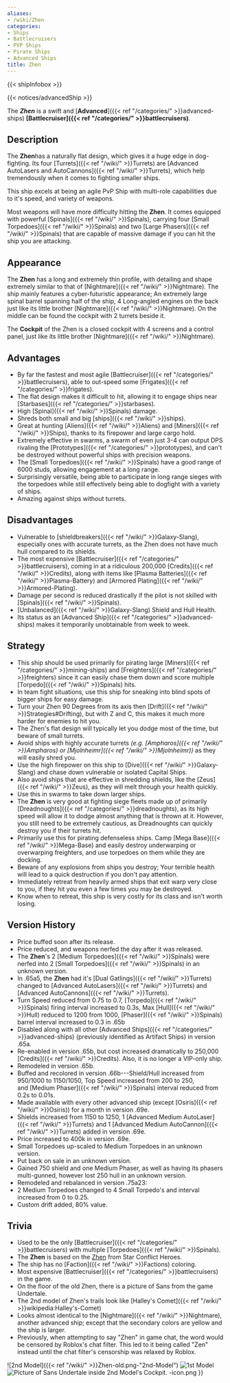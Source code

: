 ```yaml
---
aliases:
- /wiki/Zhen
categories:
- Ships
- Battlecruisers
- PVP Ships
- Pirate Ships
- Advanced Ships
title: Zhen
---  
```


{{< shipInfobox >}}   

{{< notices/advancedShip >}} 

The **_Zhen_** is a swift and [**Advanced**]({{< ref "/categories/" >}}advanced-ships) **[Battlecruiser]({{< ref "/categories/" >}}battlecruisers)**.

## Description

The **Zhen**has a naturally flat design, which gives it a huge edge in dog-fighting. Its four [Turrets]({{< ref "/wiki/" >}}Turrets) are [Advanced AutoLasers and AutoCannons]({{< ref "/wiki/" >}}Turrets), which help tremendously when it comes to fighting smaller ships.

This ship excels at being an agile PvP Ship with multi-role capabilities due to it's speed, and variety of weapons.

Most weapons will have more difficulty hitting the **Zhen**. It comes equipped with powerful [Spinals]({{< ref "/wiki/" >}}Spinals), carrying four [Small Torpedoes]({{< ref "/wiki/" >}}Spinals) and two [Large Phasers]({{< ref "/wiki/" >}}Spinals) that are capable of massive damage if you can hit the ship you are attacking.

## Appearance

The **Zhen** has a long and extremely thin profile, with detailing and shape extremely similar to that of [Nightmare]({{< ref "/wiki/" >}}Nightmare). The ship mainly features a cyber-futuristic appearance; An extremely large spinal barrel spanning half of the ship, 4 Long-angled engines on the back just like its little brother [Nightmare]({{< ref "/wiki/" >}}Nightmare). On the middle can be found the cockpit with 2 turrets beside it.

The **Cockpit** of the Zhen is a closed cockpit with 4 screens and a control panel, just like its little brother [Nightmare]({{< ref "/wiki/" >}}Nightmare).

## Advantages

- By far the fastest and most agile [Battlecruiser]({{< ref "/categories/" >}}battlecruisers), able to out-speed some [Frigates]({{< ref "/categories/" >}}frigates).
- The flat design makes it difficult to hit, allowing it to engage ships near [Starbases]({{< ref "/categories/" >}}starbases).
- High [Spinal]({{< ref "/wiki/" >}}Spinals) damage.
- Shreds both small and big [ships]({{< ref "/wiki/" >}}ships).
- Great at hunting [Aliens]({{< ref "/wiki/" >}}Aliens) and [Miners]({{< ref "/wiki/" >}}Ships), thanks to its firepower and large cargo hold.
- Extremely effective in swarms, a swarm of even just 3-4 can output DPS rivaling the [Prototypes]({{< ref "/categories/" >}}prototypes), and can't be destroyed without powerful ships with precision weapons.
- The [Small Torpedoes]({{< ref "/wiki/" >}}Spinals) have a good range of 6000 studs, allowing engagement at a long range.
- Surprisingly versatile, being able to participate in long range sieges with the torpedoes while still effectively being able to dogfight with a variety of ships.
- Amazing against ships without turrets.

## Disadvantages

- Vulnerable to [shieldbreakers]({{< ref "/wiki/" >}}Galaxy-Slang), especially ones with accurate turrets, as the Zhen does not have much hull compared to its shields.
- The most expensive [Battlecruiser]({{< ref "/categories/" >}}battlecruisers), coming in at a ridiculous 200,000 [Credits]({{< ref "/wiki/" >}}Credits), along with items like [Plasma Batteries]({{< ref "/wiki/" >}}Plasma-Battery) and [Armored Plating]({{< ref "/wiki/" >}}Armored-Plating).
- Damage per second is reduced drastically if the pilot is not skilled with [Spinals]({{< ref "/wiki/" >}}Spinals).
- [Unbalanced]({{< ref "/wiki/" >}}Galaxy-Slang) Shield and Hull Health.
- Its status as an [Advanced Ship]({{< ref "/categories/" >}}advanced-ships) makes it temporarily unobtainable from week to week.

## Strategy

- This ship should be used primarily for pirating large [Miners]({{< ref "/categories/" >}}mining-ships) and [Freighters]({{< ref "/categories/" >}}freighters) since it can easily chase them down and score multiple [Torpedo]({{< ref "/wiki/" >}}Spinals) hits.
- In team fight situations, use this ship for sneaking into blind spots of bigger ships for easy damage.
- Turn your Zhen 90 Degrees from its axis then [Drift]({{< ref "/wiki/" >}}Strategies#Drifting), but with Z and C, this makes it much more harder for enemies to hit you.
- The Zhen's flat design will typically let you dodge most of the time, but beware of small turrets.
- Avoid ships with highly accurate turrets _(e.g. [Ampharos]({{< ref "/wiki/" >}}Ampharos) or [Mjolnheimr]({{< ref "/wiki/" >}}Mjolnheimr))_ as they will easily shred you.
- Use the high firepower on this ship to [Dive]({{< ref "/wiki/" >}}Galaxy-Slang) and chase down vulnerable or isolated Capital Ships.
- Also avoid ships that are effective in shredding shields, like the [Zeus]({{< ref "/wiki/" >}}Zeus), as they will melt through your health quickly.
- Use this in swarms to take down larger ships.
- The **Zhen** is very good at fighting siege fleets made up of primarily [Dreadnoughts]({{< ref "/categories/" >}}dreadnoughts), as its high speed will allow it to dodge almost anything that is thrown at it. However, you still need to be extremely cautious, as Dreadnoughts can quickly destroy you if their turrets hit.
- Primarily use this for pirating defenseless ships. Camp [Mega Base]({{< ref "/wiki/" >}}Mega-Base) and easily destroy underwarping or overwarping freighters, and use torpedoes on them while they are docking.
- Beware of any explosions from ships you destroy; Your terrible health will lead to a quick destruction if you don't pay attention.
- Immediately retreat from heavily armed ships that exit warp very close to you, if they hit you even a few times you may be destroyed.
- Know when to retreat, this ship is very costly for its class and isn't worth losing.

## Version History 

- Price buffed soon after its release.
- Price reduced, and weapons nerfed the day after it was released.
- The **Zhen**'s 2 [Medium Torpedoes]({{< ref "/wiki/" >}}Spinals) were nerfed into 2 [Small Torpedoes]({{< ref "/wiki/" >}}Spinals) in an unknown version.
- In .65a5, the **Zhen** had it's [Dual Gatlings]({{< ref "/wiki/" >}}Turrets) changed to [Advanced AutoLasers]({{< ref "/wiki/" >}}Turrets) and [Advanced AutoCannons]({{< ref "/wiki/" >}}Turrets).
- Turn Speed reduced from 0.75 to 0.7, [Torpedo]({{< ref "/wiki/" >}}Spinals) firing interval increased to 0.3s, Max [Hull]({{< ref "/wiki/" >}}Hull) reduced to 1200 from 1000, [Phaser]({{< ref "/wiki/" >}}Spinals) barrel interval increased to 0.3 in .65b
- Disabled along with all other [Advanced Ships]({{< ref "/categories/" >}}advanced-ships) (previously identified as Artifact Ships) in version .65a.
- Re-enabled in version .65b, but cost increased dramatically to 250,000 [Credits]({{< ref "/wiki/" >}}Credits). Also, it is no longer a VIP-only ship.
- Remodeled in version .65b.
- Buffed and recolored in version .66b---Shield/Hull increased from 950/1000 to 1150/1050, Top Speed increased from 200 to 250, and [Medium Phaser]({{< ref "/wiki/" >}}Spinals) interval reduced from 0.2s to 0.01s.
- Made available with every other advanced ship (except [Osiris]({{< ref "/wiki/" >}}Osiris)) for a month in version .69e.
- Shields increased from 1150 to 1250, 1 [Advanced Medium AutoLaser]({{< ref "/wiki/" >}}Turrets) and 1 [Advanced Medium AutoCannon]({{< ref "/wiki/" >}}Turrets) added in version .69e.
- Price increased to 400k in version .69e.
- Small Torpedoes up-scaled to Medium Torpedoes in an unknown version.
- Put back on sale in an unknown version.
- Gained 750 shield and one Medium Phaser, as well as having its phasers multi-gunned, however lost 250 hull in an unknown version.
- Remodeled and rebalanced in version .75a23:
- 2 Medium Torpedoes changed to 4 Small Torpedo's and interval increased from 0 to 0.25.
- Custom drift added, 80% value.

## Trivia

- Used to be the only [Battlecruiser]({{< ref "/categories/" >}}battlecruisers) with multiple [Torpedoes]({{< ref "/wiki/" >}}Spinals).
- The **Zhen** is based on the [Zhen](https://star-conflict-heroes.fandom.com/wiki/Zhen) from Star Conflict Heroes.
- The ship has no [Faction]({{< ref "/wiki/" >}}Factions) coloring.
- Most expensive [Battlecruiser]({{< ref "/categories/" >}}battlecruisers) in the game.
- On the floor of the old Zhen, there is a picture of Sans from the game Undertale.
- The 2nd model of Zhen's trails look like [Halley's Comet]({{< ref "/wiki/" >}}wikipedia:Halley's-Comet)
- Looks almost identical to the [Nightmare]({{< ref "/wiki/" >}}Nightmare), another advanced ship; except that the secondary colors are yellow and the ship is larger.
- Previously, when attempting to say "Zhen" in game chat, the word would be censored by Roblox's chat filter. This led to it being called "Zen" instead until the chat filter's censorship was relaxed by Roblox.

![2nd Model]({{< ref "/wiki/" >}}Zhen-old.png-"2nd-Model") ![1st
Model](Zhen_wiki_pic.JPG "1st Model") ![Picture of Sans Undertale inside
2nd Model's
Cockpit.](Zhen-SansUndertale.png "Picture of Sans Undertale inside 2nd Model's Cockpit.")  -icon.png }}